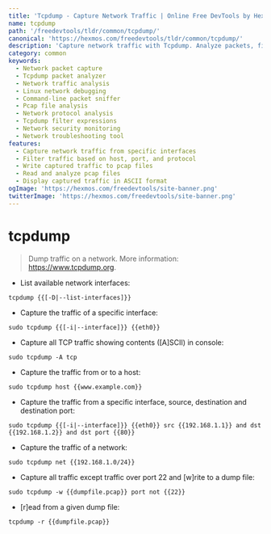 ```yaml
---
title: 'Tcpdump - Capture Network Traffic | Online Free DevTools by Hexmos'
name: tcpdump
path: '/freedevtools/tldr/common/tcpdump/'
canonical: 'https://hexmos.com/freedevtools/tldr/common/tcpdump/'
description: 'Capture network traffic with Tcpdump. Analyze packets, filter by host, port, and interface, and troubleshoot network issues. Free online tool, no registration required.'
category: common
keywords:
  - Network packet capture
  - Tcpdump packet analyzer
  - Network traffic analysis
  - Linux network debugging
  - Command-line packet sniffer
  - Pcap file analysis
  - Network protocol analysis
  - Tcpdump filter expressions
  - Network security monitoring
  - Network troubleshooting tool
features:
  - Capture network traffic from specific interfaces
  - Filter traffic based on host, port, and protocol
  - Write captured traffic to pcap files
  - Read and analyze pcap files
  - Display captured traffic in ASCII format
ogImage: 'https://hexmos.com/freedevtools/site-banner.png'
twitterImage: 'https://hexmos.com/freedevtools/site-banner.png'
---
```


# tcpdump

> Dump traffic on a network.
> More information: <https://www.tcpdump.org>.

- List available network interfaces:

`tcpdump {{[-D|--list-interfaces]}}`

- Capture the traffic of a specific interface:

`sudo tcpdump {{[-i|--interface]}} {{eth0}}`

- Capture all TCP traffic showing contents ([A]SCII) in console:

`sudo tcpdump -A tcp`

- Capture the traffic from or to a host:

`sudo tcpdump host {{www.example.com}}`

- Capture the traffic from a specific interface, source, destination and destination port:

`sudo tcpdump {{[-i|--interface]}} {{eth0}} src {{192.168.1.1}} and dst {{192.168.1.2}} and dst port {{80}}`

- Capture the traffic of a network:

`sudo tcpdump net {{192.168.1.0/24}}`

- Capture all traffic except traffic over port 22 and [w]rite to a dump file:

`sudo tcpdump -w {{dumpfile.pcap}} port not {{22}}`

- [r]ead from a given dump file:

`tcpdump -r {{dumpfile.pcap}}`
